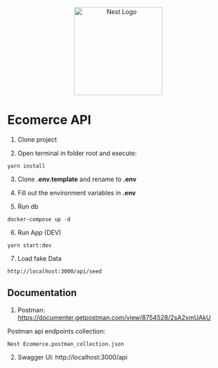 <p align="center">
  <a href="http://nestjs.com/" target="blank"><img src="https://nestjs.com/img/logo-small.svg" width="200" alt="Nest Logo" /></a>
</p>

# Ecomerce API

1. Clone project

2. Open terminal in folder root and execute: 
```
yarn install
```` 

3. Clone __.env.template__ and rename to __.env__

4. Fill out the environment variables in __.env__

5. Run db
```
docker-compose up -d
```

6. Run App (DEV)
```
yarn start:dev
```

7. Load fake Data
```
http://localhost:3000/api/seed
```

## Documentation

1. Postman: https://documenter.getpostman.com/view/8754528/2sA2xmUAkU

  Postman api endpoints collection:
```
Nest Ecomerce.postman_collection.json
```

2. Swagger UI: http://localhost:3000/api
